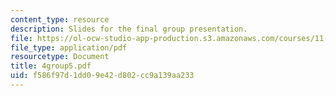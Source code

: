 ```yaml
---
content_type: resource
description: Slides for the final group presentation.
file: https://ol-ocw-studio-app-production.s3.amazonaws.com/courses/11-946j-beijing-urban-design-studio-summer-2004/f586f97d1dd09e42d802cc9a139aa233_4group5.pdf
file_type: application/pdf
resourcetype: Document
title: 4group5.pdf
uid: f586f97d-1dd0-9e42-d802-cc9a139aa233
---
```

